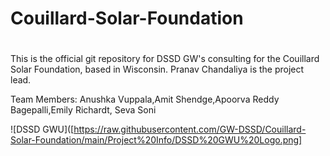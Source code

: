 # Couillard-Solar-Foundation
#
This is the official git repository for DSSD GW's consulting for the Couillard Solar Foundation, based in Wisconsin. Pranav Chandaliya is the project lead. 

Team Members: Anushka Vuppala,Amit Shendge,Apoorva Reddy Bagepalli,Emily Richardt, Seva Soni

![DSSD GWU]([https://raw.githubusercontent.com/GW-DSSD/Couillard-Solar-Foundation/main/Project%20Info/DSSD%20GWU%20Logo.png]






